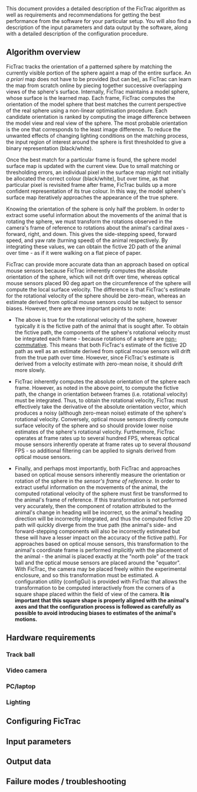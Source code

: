 This document provides a detailed description of the FicTrac algorithm as well as requirements and recommendations for getting the best performance from the software for your particular setup. You will also find a description of the input parameters and data output by the software, along with a detailed description of the configuration procedure.

## Algorithm overview

FicTrac tracks the orientation of a patterned sphere by matching the currently visible portion of the sphere againt a map of the entire surface. An *a priori* map does not have to be provided (but can be), as FicTrac can learn the map from scratch online by piecing together successive overlapping views of the sphere's surface. Internally, FicTrac maintains a model sphere, whose surface is the learned map. Each frame, FicTrac computes the orientation of the model sphere that best matches the current perspective of the real sphere using a non-linear optimisation procedure. Each candidate orientation is ranked by computing the image difference between the model view and real view of the sphere. The most probable orientation is the one that corresponds to the least image difference. To reduce the unwanted effects of changing lighting conditions on the matching process, the input region of interest around the sphere is first thresholded to give a binary representation (black/white). 

Once the best match for a particular frame is found, the sphere model surface map is updated with the current view. Due to small matching or thresholding errors, an individual pixel in the surface map might not initially be allocated the correct colour (black/white), but over time, as that particular pixel is revisited frame after frame, FicTrac builds up a more confident representation of its true colour. In this way, the model sphere's surface map iteratively approaches the appearance of the true sphere.

Knowing the orientation of the sphere is only half the problem. In order to extract some useful information about the movements of the animal that is rotating the sphere, we must transform the rotations observed in the camera's frame of reference to rotations about the animal's cardinal axes - forward, right, and down. This gives the side-stepping speed, forward speed, and yaw rate (turning speed) of the animal respectively. By integrating these values, we can obtain the fictive 2D path of the animal over time - as if it were walking on a flat piece of paper.

FicTrac can provide more accurate data than an approach based on optical mouse sensors because FicTrac inherently computes the absolute orientation of the sphere, which will not drift over time, whereas optical mouse sensors placed 90 deg apart on the circumference of the sphere will compute the local surface velocity. The difference is that FicTrac's estimate for the rotational velocity of the sphere should be zero-mean, whereas an estimate derived from optical mouse sensors could be subject to sensor biases. However, there are three important points to note:
    
 * The above is true for the rotational velocity of the sphere, however typically it is the fictive path of the animal that is sought after. To obtain the fictive path, the components of the sphere's rotational velocity must be integrated each frame - because rotations of a sphere are [non-commutative](https://en.wikipedia.org/wiki/Commutative_property). This means that both FicTrac's estimate of the fictive 2D path as well as an estimate derived from optical mouse sensors will drift from the true path over time. However, since FicTrac's estimate is derived from a velocity estimate with zero-mean noise, it should drift more slowly.
    
 * FicTrac inherently computes the absolute orientation of the sphere each frame. However, as noted in the above point, to compute the fictive path, the change in orientation between frames (i.e. rotational velocity) must be integrated. Thus, to obtain the rotational velocity, FicTrac must effectively take the derivative of the absolute orientation vector, which produces a noisy (although zero-mean noise) estimate of the sphere's rotational velocity. Conversely, optical mouse sensors directly compute surface velocity of the sphere and so should provide lower noise estimates of the sphere's rotational velocity. Furthermore, FicTrac operates at frame rates up to several hundred FPS, whereas optical mouse sensors inherently operate at frame rates up to several *thousand* FPS - so additional filtering can be applied to signals derived from optical mouse sensors.
    
 * Finally, and perhaps most importantly, both FicTrac and approaches based on optical mouse sensors inherently measure the orientation or rotation of the sphere in the *sensor's frame of reference*. In order to extract useful information on the movements of the animal, the computed rotational velocity of the sphere must first be transformed to the animal's frame of reference. If this transformation is not performed very accurately, then the component of rotation attributed to the animal's change in heading will be incorrect, so the animal's heading direction will be incorrectly integrated, and thus the computed fictive 2D path will quickly diverge from the true path (the animal's side- and forward-stepping components will also be incorrectly estimated but these will have a lesser impact on the accuracy of the fictive path). For approaches based on optical mouse sensors, this transformation to the animal's coordinate frame is performed implicitly with the placement of the animal - the animal is placed exactly at the "north pole" of the track ball and the optical mouse sensors are placed around the "equator". With FicTrac, the camera may be placed freely within the experimental enclosure, and so this transformation must be estimated. A configuration utility (configGui) is provided with FicTrac that allows the transformation to be computed interactively from the corners of a square shape placed within the field of view of the camera. **It is important that this square shape is properly aligned with the animal's axes and that the configuration process is followed as carefully as possible to avoid introducing biases to estimates of the animal's motions.**

## Hardware requirements

### Track ball

### Video camera

### PC/laptop

### Lighting

## Configuring FicTrac

## Input parameters

## Output data

## Failure modes / troubleshooting

